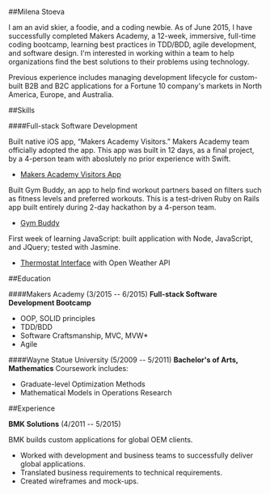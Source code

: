 ##Milena Stoeva

I am an avid skier, a foodie, and a coding newbie. As of June 2015, I have successfully completed Makers Academy, a 12-week, immersive, full-time coding bootcamp, learning best practices in TDD/BDD, agile development, and software design. I'm interested in working within a team to help organizations find the best solutions to their problems using technology.

Previous experience includes managing development lifecycle for custom-built B2B and B2C applications for a Fortune 10 company's markets in North America, Europe, and Australia.

##Skills

####Full-stack Software Development

Built native iOS app, “Makers Academy Visitors.” Makers Academy team officially adopted the app. This app was built in 12 days, as a final project, by a 4-person team with aboslutely no prior experience with Swift.
- [Makers Academy Visitors App](goo.gl/xN6MlD)

Built Gym Buddy, an app to help find workout partners based on filters such as fitness levels and preferred workouts. This is a test-driven Ruby on Rails app built entirely during 2-day hackathon by a 4-person team.
- [Gym Buddy](https://gympal.herokuapp.com/)

First week of learning JavaScript: built application with Node, JavaScript, and JQuery; tested with Jasmine.
- [Thermostat Interface](https://github.com/M1lena/Thermostat_Interface) with Open Weather API

##Education

####Makers Academy (3/2015 -- 6/2015)
**Full-stack Software Development Bootcamp**
- OOP, SOLID principles
- TDD/BDD
- Software Craftsmanship, MVC, MVW*
- Agile

####Wayne Statue University (5/2009 -- 5/2011)
**Bachelor's of Arts, Mathematics**
Coursework includes:
- Graduate-level Optimization Methods
- Mathematical Models in Operations Research

##Experience

**BMK Solutions** (4/2011 -- 5/2015)

BMK builds custom applications for global OEM clients.

- Worked with development and business teams to successfully deliver global applications.
- Translated business requirements to technical requirements.
- Created wireframes and mock-ups.
